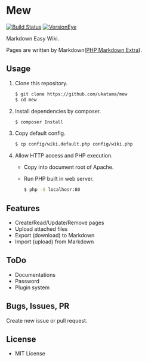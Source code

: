 # Mew
[![Build Status](https://img.shields.io/travis/ukatama/mew/master.svg?style=flat-square)](https://travis-ci.org/ukatama/mew)
[![VersionEye](https://www.versioneye.com/user/projects/56d63e27d71695003886b7e7/badge.svg?style=flat)](https://www.versioneye.com/user/projects/56d63e27d71695003886b7e7)

Markdown Easy Wiki.

Pages are written by Markdown([PHP Markdown Extra](https://github.com/michelf/php-markdown)).

## Usage
1. Clone this repository.
   ```bash
   $ git clone https://github.com/ukatama/mew
   $ cd mew
   ```

2. Install dependencies by composer.
   ```bash
   $ composer Install
   ```

3. Copy default config.
   ```bash
   $ cp config/wiki.default.php config/wiki.php
   ```

4. Allow HTTP access and PHP execution.
    * Copy into document root of Apache.
    * Run PHP built in web server.

      ```bash
      $ php -S localhosr:80
      ```

## Features
* Create/Read/Update/Remove pages
* Upload attached files
* Export (download) to Markdown
* Import (upload) from Markdown

## ToDo
* Documentations
* Password
* Plugin system

## Bugs, Issues, PR
Create new issue or pull request.

## License
* MIT License
